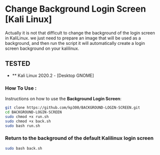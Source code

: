 # Change Background Login Screen [Kali Linux]

Actually it is not that difficult to change the background of the login screen in KaliLinux.
we just need to prepare an image that will be used as a background, and then run the script it will automatically create a login screen background on your kalilinux.

## TESTED
* ** Kali Linux 2020.2 - [Desktop GNOME]

### How To Use :
Instructions on how to use the **Background Login Screen**:

```bash
git clone https://github.com/kp300/BACKGROUND-LOGIN-SCREEN.git
cd BACKGROUND-LOGIN-SCREEN
sudo chmod +x run.sh
sudo chmod +x back.sh
sudo bash run.sh
```

### Return to the background of the default Kalilinux login screen

```bash
sudo bash back.sh
```


